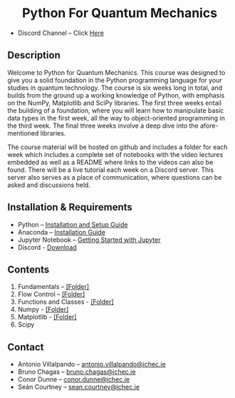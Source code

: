 # <center> Python For Quantum Mechanics </center>

- Discord Channel – Click [Here](https://discord.gg/pPjgyJKrpN)


## Description
Welcome to Python for Quantum Mechanics. This course was designed to give you a solid foundation in the Python programming language for your studies in quantum technology. The course is six weeks long in total, and builds from the ground up a working knowledge of Python, with emphasis on the NumPy, Matplotlib and SciPy libraries. The first three weeks entail the building of a foundation, where you will learn how to manipulate basic data types in the first week, all the way to object-oriented programming in the third week. The final three weeks involve a deep dive into the afore-mentioned libraries.

The course material will be hosted on github and includes a folder for each week which includes a complete set of notebooks with the video lectures embedded as well as a README where links to the videos can also be found. There will be a live tutorial each week on a Discord server. This server also serves as a place of communication, where questions can be asked and discussions held.

## Installation & Requirements
- Python – [Installation and Setup Guide](https://realpython.com/installing-python/)
- Anaconda – [Installation Guide]( https://docs.anaconda.com/anaconda/install/)
- Jupyter Notebook – [Getting Started with Jupyter](https://jupyter.org/install.html)
- Discord - [Download](https://discord.com/download)



## Contents
1. Fundamentals – [[Folder]](PyQM_Week1/  )
2. Flow Control – [[Folder]](PyQM_Week2/  )
3. Functions and Classes - [[Folder]](PyQM_Week3/  )
4. Numpy - [[Folder]](PyQM_Week4/  )
5. Matplotlib - [[Folder]](PyQM_Week5/  )
6. Scipy


## Contact
- Antonio Villalpando – <antonio.villalpando@ichec.ie>
- Bruno Chagas – <bruno.chagas@ichec.ie>
- Conor Dunne – <conor.dunne@ichec.ie>
- Seán Courtney – <sean.courtney@ichec.ie>

